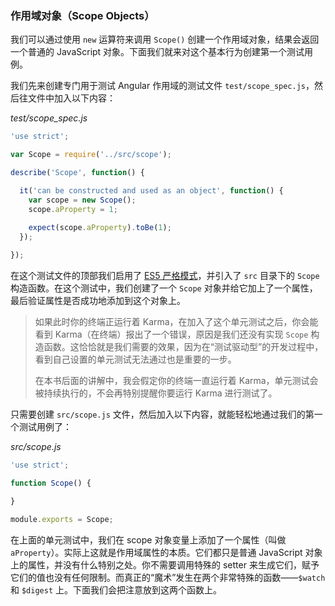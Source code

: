 ### 作用域对象（Scope Objects）

我们可以通过使用 `new` 运算符来调用 `Scope()` 创建一个作用域对象，结果会返回一个普通的 JavaScript 对象。下面我们就来对这个基本行为创建第一个测试用例。

我们先来创建专门用于测试 Angular 作用域的测试文件 `test/scope_spec.js`，然后往文件中加入以下内容：

_test/scope_spec.js_

```js
'use strict';

var Scope = require('../src/scope');

describe('Scope', function() {

  it('can be constructed and used as an object', function() {
    var scope = new Scope();
    scope.aProperty = 1;
  
    expect(scope.aProperty).toBe(1);
  });

});
```

在这个测试文件的顶部我们启用了 [ES5 严格模式](https://developer.mozilla.org/en-US/docs/Web/JavaScript/Reference/Strict_mode)，并引入了 `src` 目录下的 `Scope` 构造函数。在这个测试中，我们创建了一个 `Scope` 对象并给它加上了一个属性，最后验证属性是否成功地添加到这个对象上。

> 如果此时你的终端正运行着 Karma，在加入了这个单元测试之后，你会能看到 Karma（在终端）报出了一个错误，原因是我们还没有实现 `Scope` 构造函数。这恰恰就是我们需要的效果，因为在“测试驱动型”的开发过程中，看到自己设置的单元测试无法通过也是重要的一步。
>
> 在本书后面的讲解中，我会假定你的终端一直运行着 Karma，单元测试会被持续执行的，不会再特别提醒你要运行 Karma 进行测试了。

只需要创建 `src/scope.js` 文件，然后加入以下内容，就能轻松地通过我们的第一个测试用例了：

_src/scope.js_

```js
'use strict';

function Scope() {

}

module.exports = Scope;
```

在上面的单元测试中，我们在 scope 对象变量上添加了一个属性（叫做`aProperty`）。实际上这就是作用域属性的本质。它们都只是普通 JavaScript 对象上的属性，并没有什么特别之处。你不需要调用特殊的 setter 来生成它们，赋予它们的值也没有任何限制。而真正的“魔术”发生在两个非常特殊的函数——`$watch` 和 `$digest` 上。下面我们会把注意放到这两个函数上。